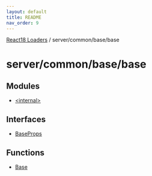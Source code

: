 ```yaml
---
layout: default
title: README
nav_order: 9
---
```


[React18 Loaders](../../../../modules.md) / server/common/base/base

# server/common/base/base

## Modules

- [\<internal\>](-internal-/README.md)

## Interfaces

- [BaseProps](interfaces/BaseProps.md)

## Functions

- [Base](functions/Base.md)
